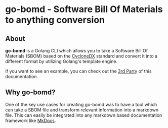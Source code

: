 # go-bomd - Software Bill Of Materials to anything conversion

## About

**go-bomd** is a Golang CLI which allows you to take a
Software Bill Of Materials (SBOM) based on the [CycloneDX](https://cyclonedx.org)
standard and convert it into a different format by utilizing Golang's template
engine.

If you want to see an example, you can check out the [3rd Party](./3rd-party.md)
of this documentation.

## Why go-bomd?

One of the key use cases for creating go-bomd was to have a
tool which can take a SBOM file and transform relevant information
into a markdown file. This can easily be integrated into any
markdown based documentation framework like [MkDocs](https://www.mkdocs.org).
